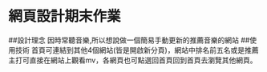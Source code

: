 # 網頁設計期末作業

##設計理念
因時常聽音樂,所以想說做一個簡易手動更新的推薦音樂的網站
##使用技術
首頁可連結到其他4個網站(皆是開啟新分頁)，網站中排名前五名或是推薦主打可直接在網站上觀看mv，各網頁也可點選回首頁回到首頁去瀏覽其他網頁。
